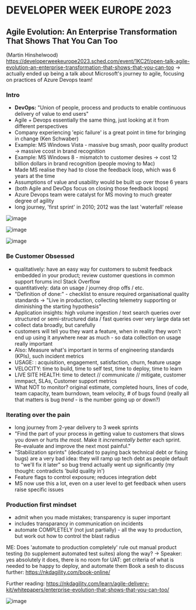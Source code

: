 # DEVELOPER WEEK EUROPE 2023
## Agile Evolution: An Enterprise Transformation That Shows That You Can Too
(Martin Hinshelwood)
https://developerweekeurope2023.sched.com/event/1KC2f/open-talk-agile-evolution-an-enterprise-transformation-that-shows-that-you-can-too
-> actually ended up being a talk about Microsoft's journey to agile, focusing on practices of Azure Devops team!

### Intro
- **DevOps:** "Union of people, process and products to enable continuous delivery of value to end users"
- Agile + Devops essentially the same thing, just looking at it from different perspectives
- Company experiencing 'epic failure' is a great point in time for bringing in change (Ken Schwaber)
- Example: MS Windows Vista - massive bug smash, poor quality product -> massive ccost in brand recognition
- Example: MS Windows 8 - mismatch to customer desires -> cost 12 billion dollars in brand recognition (people moving to Mac)
- Made MS realise they had to close the feedback loop, which was 6 years at the time
- Assumptions of value and usability would be built up over those 6 years
- (both Agile and DevOps focus on closing those feedback loops)
- Azure Devops team were catalyst for MS moving to much greater degree of agility
- long journey, 'first sprint' in 2010; 2012 was the last 'waterfall' release

![image](https://user-images.githubusercontent.com/6144523/234564201-5da86272-52dc-46c3-83d7-f2c786d4101e.png)

![image](https://user-images.githubusercontent.com/6144523/234558356-464b96b6-2463-4c91-a916-16b8369aabea.png)

![image](https://user-images.githubusercontent.com/6144523/234558935-fa704da4-602e-4ef8-a8f3-7bf4294745bf.png)

### Be Customer Obsessed
- qualitatively: have an easy way for customers to submit feedback embedded in your product; review customer questions in common support forums incl Stack Overflow
- quantitatively: data on usage / journey drop offs / etc.
- "Definition of done:" - checklist to ensure required organisational quality standards -> "Live in production, collecting telemetry supporting or diminishing the starting hypothesis"
- Application insights: high volume ingestion / text search queries over structured or semi-structured data / fast queries over very large data set
- collect data broadly, but carefully
- customers will tell you they want a feature, when in reality they won't end up using it anywhere near as much - so data collection on usage really important
- Also: Measure what's important in terms of engineering standards (KPIs), such incident metrics
- USAGE: : acquisition, engagement, satisfaction, churn, feature usage
- VELOCITY: time to build, time to self test, time to deploy, time to learn
- LIVE SITE HEALTH: time to detect // communicate // mitigate, customer immpact, SLAs, Customer support metrics
- What NOT to monitor? original estimate, completed hours, lines of code, team capacity, team burndown, team velocity, # of bugs found (really all that matters is bug *trend* - is the number going up or down?)

### Iterating over the pain
- long journey from 2-year delivery to 3 week sprints
- "Find the part of your process in getting value to customers that slows you down or hurts _the most_. Make it _incrementally better_ each sprint. Re-evaluate and improve the next most painful."
- "Stabilization sprints" (dedicated to paying back technical debt or fixing bugs) are a very bad idea: they will ramp up tech debt as people default to "we'll fix it later" so bug trend actually went up significantly (my thought: contradicts 'build quality in')
- Feature flags to control exposure; reduces integration debt
- MS now use this a lot, even on a user level to get feedback when users raise specific issues

### Production first mindset
- admit when you made mistakes; transparency is super important
- includes transparancy in communication on incidents
- automate COMPLETELY (not just partially) - all the way to production, but work out how to control the blast radius

ME: Does 'automate to production completely' rule out manual product testing (to supplement automated test suites) along the way?
-> Speaker: yes absolutely it does, there is no room for UAT: get criteria of what is needed to be happy to deploy, and automate them
Book a sesh to discuss further: https://nkdagility.com/book-online/

Further reading: https://nkdagility.com/learn/agile-delivery-kit/whitepapers/enterprise-evolution-that-shows-that-you-can-too/

![image](https://user-images.githubusercontent.com/6144523/234567709-f9ab7a56-4050-460b-bbd5-4491878691aa.png)
